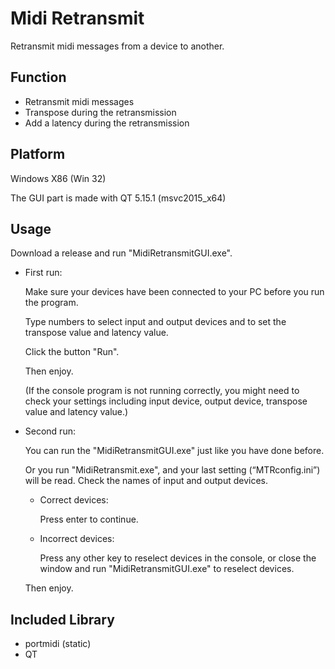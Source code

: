# Midi Retransmit

Retransmit midi messages from a device to another.

## Function

- Retransmit midi messages
- Transpose during the retransmission
- Add a latency during the retransmission

## Platform

Windows X86 (Win 32)

The GUI part is made with QT 5.15.1 (msvc2015_x64)

## Usage

Download a release and run "MidiRetransmitGUI.exe".

- First run:
  
  Make sure your devices have been connected to your PC before you run the program.
  
  Type numbers to select input and output devices and to set the transpose value and latency value.
  
  Click the button "Run".
  
  Then enjoy.
  
  (If the console program is not running correctly, you might need to check your settings including input device, output device, transpose value and latency value.)
  
- Second run:

  You can run the "MidiRetransmitGUI.exe" just like you have done before.

  Or you run "MidiRetransmit.exe", and your last setting (“MTRconfig.ini”) will be read. Check the names of input and output devices.

  - Correct devices: 

    Press enter to continue.

  - Incorrect devices: 

    Press any other key to reselect devices in the console, or close the window and run "MidiRetransmitGUI.exe" to reselect devices.

  Then enjoy.

## Included Library

- portmidi (static)
- QT